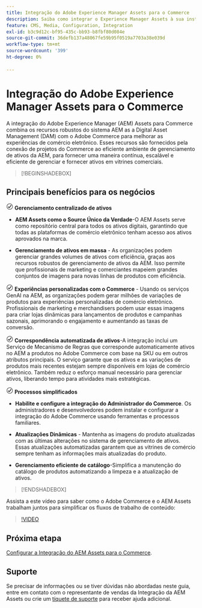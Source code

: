 ```yaml
---
title: Integração do Adobe Experience Manager Assets para o Commerce
description: Saiba como integrar o Experience Manager Assets à sua instância  [!DNL Commerce]  para acessar inúmeros ativos de mídia para usar em sua loja.
feature: CMS, Media, Configuration, Integration
exl-id: b3c9d12c-bf95-435c-bb93-b8fbf80d084e
source-git-commit: 36defb137a48067fe59b95f0519a7703a38e039d
workflow-type: tm+mt
source-wordcount: '399'
ht-degree: 0%

---
```


# Integração do Adobe Experience Manager Assets para o Commerce

A integração do Adobe Experience Manager (AEM) Assets para Commerce combina os recursos robustos do sistema AEM as a Digital Asset Management (DAM) com o Adobe Commerce para melhorar as experiências de comércio eletrônico. Esses recursos são fornecidos pela conexão de projetos do Commerce ao eficiente ambiente de gerenciamento de ativos da AEM, para fornecer uma maneira contínua, escalável e eficiente de gerenciar e fornecer ativos em vitrines comerciais.

>[!BEGINSHADEBOX]

## Principais benefícios para os negócios

![verificar](assets/icon-check.png) **Gerenciamento centralizado de ativos**

- **AEM Assets como o Source Único da Verdade**-O AEM Assets serve como repositório central para todos os ativos digitais, garantindo que todas as plataformas de comércio eletrônico tenham acesso aos ativos aprovados na marca.

- **Gerenciamento de ativos em massa** - As organizações podem gerenciar grandes volumes de ativos com eficiência, graças aos recursos robustos de gerenciamento de ativos da AEM. Isso permite que profissionais de marketing e comerciantes mapeiem grandes conjuntos de imagens para novas linhas de produtos com eficiência.

![verificação](assets/icon-check.png) **Experiências personalizadas com o Commerce** - Usando os serviços GenAI na AEM, as organizações podem gerar milhões de variações de produtos para experiências personalizadas de comércio eletrônico. Profissionais de marketing e merchandisers podem usar essas imagens para criar lojas dinâmicas para lançamentos de produtos e campanhas sazonais, aprimorando o engajamento e aumentando as taxas de conversão.

![verificar](assets/icon-check.png) **Correspondência automatizada de ativos**-A integração inclui um Serviço de Mecanismo de Regras que corresponde automaticamente ativos no AEM a produtos no Adobe Commerce com base na SKU ou em outros atributos principais. O serviço garante que os ativos e as variações de produtos mais recentes estejam sempre disponíveis em lojas de comércio eletrônico. Também reduz o esforço manual necessário para gerenciar ativos, liberando tempo para atividades mais estratégicas.

![verificar](assets/icon-check.png) **Processos simplificados**

- **Habilite e configure a integração do Administrador do Commerce**. Os administradores e desenvolvedores podem instalar e configurar a integração do Adobe Commerce usando ferramentas e processos familiares.

- **Atualizações Dinâmicas** - Mantenha as imagens do produto atualizadas com as últimas alterações no sistema de gerenciamento de ativos. Essas atualizações automatizadas garantem que as vitrines de comércio sempre tenham as informações mais atualizadas do produto.

- **Gerenciamento eficiente de catálogo**-Simplifica a manutenção do catálogo de produtos automatizando a limpeza e a atualização de ativos.

>[!ENDSHADEBOX]

Assista a este vídeo para saber como o Adobe Commerce e o AEM Assets trabalham juntos para simplificar os fluxos de trabalho de conteúdo:

>[!VIDEO](https://video.tv.adobe.com/v/3447837)

## Próxima etapa

[Configurar a Integração do AEM Assets para o Commerce](aem-assets-getting-started.md).

## Suporte

Se precisar de informações ou se tiver dúvidas não abordadas neste guia, entre em contato com o representante de vendas da Integração da AEM Assets ou crie um [tíquete de suporte](https://experienceleague.adobe.com/docs/commerce-knowledge-base/kb/help-center-guide/magento-help-center-user-guide.html?lang=pt-BR#submit-ticket) para receber ajuda adicional.
